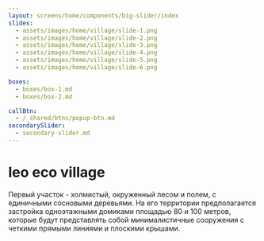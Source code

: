 ```yaml
---
layout: screens/home/components/big-slider/index
slides:
  - assets/images/home/village/slide-1.png
  - assets/images/home/village/slide-2.png
  - assets/images/home/village/slide-3.png
  - assets/images/home/village/slide-4.png
  - assets/images/home/village/slide-5.png
  - assets/images/home/village/slide-6.png

boxes:
  - boxes/box-1.md
  - boxes/box-2.md

callBtn:
  - /_shared/btns/popup-btn.md
secondarySlider:
  - secondary-slider.md
---
```


# leo **eco** village

Первый участок - холмистый, окруженный лесом и полем, с единичными сосновыми деревьями.
На его территории предполагается застройка одноэтажными домиками площадью 80 и 100 метров, которые будут представлять собой минималистичные сооружения с четкими прямыми линиями и плоскими крышами.
